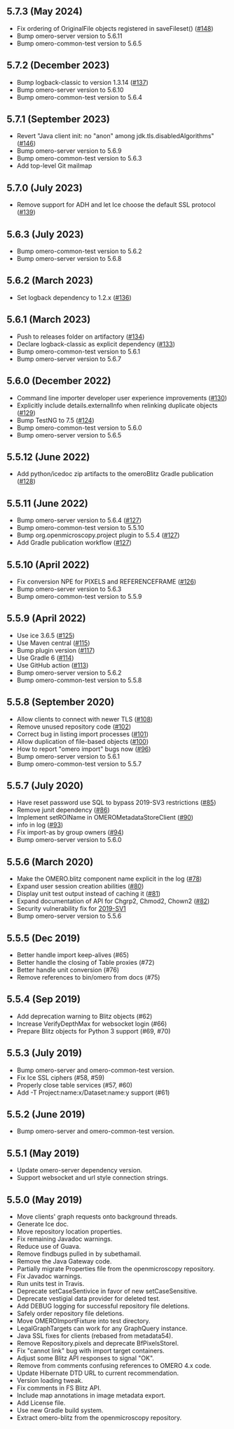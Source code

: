 5.7.3 (May 2024)
----------------

 - Fix ordering of OriginalFile objects registered in saveFileset() ([#148](https://github.com/ome/omero-blitz/pull/148))
 - Bump omero-server version to 5.6.11
 - Bump omero-common-test version to 5.6.5

5.7.2 (December 2023)
---------------------

 - Bump logback-classic to version 1.3.14 ([#137](https://github.com/ome/omero-blitz/pull/137))
 - Bump omero-server version to 5.6.10
 - Bump omero-common-test version to 5.6.4

5.7.1 (September 2023)
----------------------

 - Revert "Java client init: no "anon" among jdk.tls.disabledAlgorithms"
 ([#146](https://github.com/ome/omero-blitz/pull/146))
 - Bump omero-server version to 5.6.9
 - Bump omero-common-test version to 5.6.3
 - Add top-level Git mailmap

5.7.0 (July 2023)
-----------------

- Remove support for ADH and let Ice choose the default SSL protocol ([#139](https://github.com/ome/omero-blitz/pull/139))

5.6.3 (July 2023)
-----------------

- Bump omero-common-test version to 5.6.2
- Bump omero-server version to 5.6.8

5.6.2 (March 2023)
------------------

- Set logback dependency to 1.2.x ([#136](https://github.com/ome/omero-blitz/pull/136))

5.6.1 (March 2023)
------------------

- Push to releases folder on artifactory ([#134](https://github.com/ome/omero-blitz/pull/134))
- Declare logback-classic as explicit dependency ([#133](https://github.com/ome/omero-blitz/pull/133))
- Bump omero-common-test version to 5.6.1
- Bump omero-server version to 5.6.7

5.6.0 (December 2022)
---------------------

- Command line importer developer user experience improvements ([#130](https://github.com/ome/omero-blitz/pull/130))
- Explicitly include details.externalInfo when relinking duplicate objects ([#129](https://github.com/ome/omero-blitz/pull/129))
- Bump TestNG to 7.5 ([#124](https://github.com/ome/omero-blitz/pull/124))
- Bump omero-common-test version to 5.6.0
- Bump omero-server version to 5.6.5


5.5.12 (June 2022)
------------------

- Add python/icedoc zip artifacts to the omeroBlitz Gradle publication ([#128](https://github.com/ome/omero-blitz/pull/128))

5.5.11 (June 2022)
------------------

- Bump omero-server version to 5.6.4 ([#127](https://github.com/ome/omero-blitz/pull/127))
- Bump omero-common-test version to 5.5.10
- Bump org.openmicroscopy.project plugin to 5.5.4 ([#127](https://github.com/ome/omero-blitz/pull/127))
- Add Gradle publication workflow ([#127](https://github.com/ome/omero-blitz/pull/127))

5.5.10 (April 2022)
------------------

- Fix conversion NPE for PIXELS and REFERENCEFRAME ([#126](https://github.com/ome/omero-blitz/pull/126))
- Bump omero-server version to 5.6.3
- Bump omero-common-test version to 5.5.9

5.5.9 (April 2022)
------------------

- Use ice 3.6.5 ([#125](https://github.com/ome/omero-blitz/pull/125))
- Use Maven central ([#115](https://github.com/ome/omero-blitz/pull/115))
- Bump plugin version ([#117](https://github.com/ome/omero-blitz/pull/117))
- Use Gradle 6 ([#114](https://github.com/ome/omero-blitz/pull/114))
- Use GitHub action ([#113](https://github.com/ome/omero-blitz/pull/113))
- Bump omero-server version to 5.6.2
- Bump omero-common-test version to 5.5.8

5.5.8 (September 2020)
----------------------

- Allow clients to connect with newer TLS ([#108](https://github.com/ome/omero-blitz/pull/108))
- Remove unused repository code ([#102](https://github.com/ome/omero-blitz/pull/102))
- Correct bug in listing import processes ([#101](https://github.com/ome/omero-blitz/pull/101))
- Allow duplication of file-based objects ([#100](https://github.com/ome/omero-blitz/pull/100))
- How to report "omero import" bugs now ([#96](https://github.com/ome/omero-blitz/pull/96))
- Bump omero-server version to 5.6.1
- Bump omero-common-test version to 5.5.7

5.5.7 (July 2020)
-----------------

- Have reset password use SQL to bypass 2019-SV3 restrictions ([#85](https://github.com/ome/omero-blitz/pull/85))
- Remove junit dependency ([#86](https://github.com/ome/omero-blitz/pull/86))
- Implement setROIName in OMEROMetadataStoreClient ([#90](https://github.com/ome/omero-blitz/pull/90))
- info in log ([#93](https://github.com/ome/omero-blitz/pull/93))
- Fix import-as by group owners ([#94](https://github.com/ome/omero-blitz/pull/94))
- Bump omero-server version to 5.6.0

5.5.6 (March 2020)
------------------

- Make the OMERO.blitz component name explicit in the log
  ([#78](https://github.com/ome/omero-blitz/pull/78))
- Expand user session creation abilities
  ([#80](https://github.com/ome/omero-blitz/pull/80))
- Display unit test output instead of caching it
  ([#81](https://github.com/ome/omero-blitz/pull/81))
- Expand documentation of API for Chgrp2, Chmod2, Chown2
  ([#82](https://github.com/ome/omero-blitz/pull/82))
- Security vulnerability fix for
  [2019-SV1](https://www.openmicroscopy.org/security/advisories/2019-SV1-reader-used-files/)
- Bump omero-server version to 5.5.6

5.5.5 (Dec 2019)
----------------

- Better handle import keep-alives (#65)
- Better handle the closing of Table proxies (#72)
- Better handle unit conversion (#76)
- Remove references to bin/omero from docs (#75)

5.5.4 (Sep 2019)
----------------

- Add deprecation warning to Blitz objects (#62)
- Increase VerifyDepthMax for websocket login (#66)
- Prepare Blitz objects for Python 3 support (#69, #70)

5.5.3 (July 2019)
-----------------

- Bump omero-server and omero-common-test version.
- Fix Ice SSL ciphers (#58, #59)
- Properly close table services (#57, #60)
- Add -T Project:name:x/Dataset:name:y support (#61)

5.5.2 (June 2019)
-----------------

- Bump omero-server and omero-common-test version.

5.5.1 (May 2019)
----------------

- Update omero-server dependency version.
- Support websocket and url style connection strings.

5.5.0 (May 2019)
----------------

- Move clients' graph requests onto background threads.
- Generate Ice doc.
- Move repository location properties.
- Fix remaining Javadoc warnings.
- Reduce use of Guava.
- Remove findbugs pulled in by subethamail.
- Remove the Java Gateway code.
- Partially migrate Properties file from the openmicroscopy repository.
- Fix Javadoc warnings.
- Run units test in Travis.
- Deprecate setCaseSentivice in favor of new setCaseSensitive.
- Deprecate vestigial data provider for deleted test.
- Add DEBUG logging for successful repository file deletions.
- Safely order repository file deletions.
- Move OMEROImportFixture into test directory.
- LegalGraphTargets can work for any GraphQuery instance.
- Java SSL fixes for clients (rebased from metadata54).
- Remove Repository.pixels and deprecate BfPixelsStoreI.
- Fix "cannot link" bug with import target containers.
- Adjust some Blitz API responses to signal "OK".
- Remove from comments confusing references to OMERO 4.x code.
- Update Hibernate DTD URL to current recommendation.
- Version loading tweak.
- Fix comments in FS Blitz API.
- Include map annotations in image metadata export.
- Add License file.
- Use new Gradle build system.
- Extract omero-blitz from the openmicroscopy repository.
